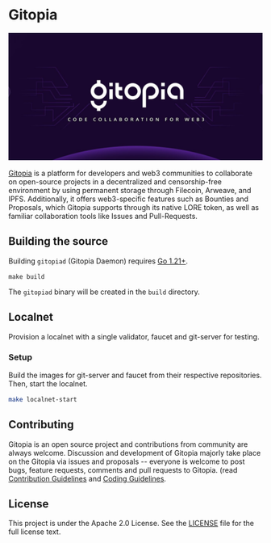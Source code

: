 # Gitopia
![Gitopia](https://github.com/gitopia/gitopia-web/blob/master/public/og-gitopia.jpg)

[Gitopia](https://gitopia.com/) is a platform for developers and web3 communities to collaborate on open-source projects in a decentralized and censorship-free environment by using permanent storage through Filecoin, Arweave, and IPFS. Additionally, it offers web3-specific features such as Bounties and Proposals, which Gitopia supports through its native LORE token, as well as familiar collaboration tools like Issues and Pull-Requests.

## Building the source

Building `gitopiad` (Gitopia Daemon) requires [Go 1.21+](https://golang.org/dl/).

```
make build
```

The `gitopiad` binary will be created in the `build` directory.

## Localnet

Provision a localnet with a single validator, faucet and git-server for testing.

### Setup

Build the images for git-server and faucet from their respective repositories. Then, start the localnet.

```bash
make localnet-start
```

## Contributing

Gitopia is an open source project and contributions from community are always welcome. Discussion and development of Gitopia majorly take place on the Gitopia via issues and proposals -- everyone is welcome to post bugs, feature requests, comments and pull requests to Gitopia. (read [Contribution Guidelines](CONTRIBUTING.md) and [Coding Guidelines](CodingGuidelines.md).

## License

This project is under the Apache 2.0 License. See the [LICENSE](LICENSE) file for the full license text.
